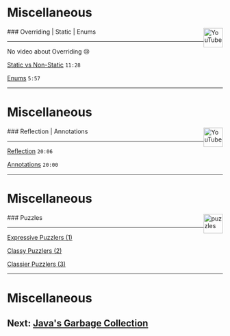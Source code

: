 # Miscellaneous

<img src="/images/YouTube_social_white_square.svg" alt="YouTube" style="width: 45px; float:right;">

### Overriding | Static | Enums 

<hr>

No video about Overriding 😢

[Static vs Non-Static](https:||youtu.be|-Y67pdWHr9Y?si=PxXOH6EQxwc7wprj) <code>11:28</code> 

[Enums](https:||youtu.be|wq9SJb8VeyM?si=Kg1KtjPMkrx9nZJL) <code>5:57</code> 

---
# Miscellaneous

<img src="/images/YouTube_social_white_square.svg" alt="YouTube" style="width: 45px; float:right;">

### Reflection | Annotations

<hr>

[Reflection](https:||www.youtube.com|watch?v=bhhMJSKNCQY) <code>20:06</code> 

[Annotations](https:||www.youtube.com|watch?v=DkZr7_c9ry8) <code>20:00</code> 

---
# Miscellaneous

<img src="/images/puzzle-svgrepo-com.svg" alt="puzzles" style="width: 45px; float:right;">

### Puzzles

<hr>

[Expressive Puzzlers (1)](https://silhding.github.io/2020/04/05/java/)

[Classy Puzzlers (2)](https://silhding.github.io/2020/04/13/java2/)

[Classier Puzzlers (3)](https://silhding.github.io/2020/04/17/java3/)

---

# Miscellaneous

## **Next:** [Java's Garbage Collection](/slides/?../einfuehrung/19.md)

